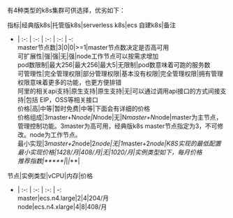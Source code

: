 有4种类型的k8s集群可供选择，优劣如下：


指标|经典版k8s|托管版k8s|serverless k8s|ecs 自建k8s|备注   
- | :-: | :-: | :-: | :-: | -:  
master节点数|3|0|0|>=1|master节点数决定是否高可用  
可扩展性|强|强|无|强|node工作节点可以按需求增加   
pod数限制|最大256|最大256|最大5|无限制|pod数意味着可跑的服务数   
可管理性|完全管理权限|部分管理权限|基本没有权限|完全管理权限|拥有管理权限意味着更多的功能，也更方便排错   
阿里的相关api支持|原生支持|原生支持|无|可以通过调用api接口的方式间接支持|包括 EIP，OSS等相关接口  
价格|高|中等|暂时免费|中等|下面会有详细的价格  
价格组成|3master+N*node|N*node|无|N*master+N*node|master为主节点，管理控制功能。3master为高可用，经典版k8s master节点指定为3，不可修改。node为工作节点。  
最小实现|3*master+2*node|2*node|无|1*master+2*node|K8S实现的最低配置  
最小实现价格|1428/月|408/月|无|1020/月|实例类型如下，每月价格   
推荐指数|*****|*|*|***|  

节点|实例类型|vCPU|内存|价格  
- | :-: | :-: | :-: | -:  
master|ecs.n4.large|2|4|204/月  
node|ecs.n4.xlarge|4|8|408/月  
